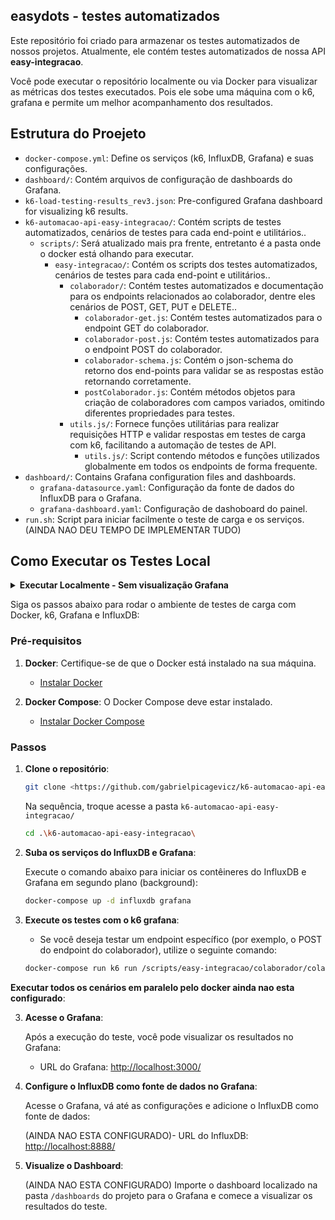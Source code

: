 
## easydots - testes automatizados 

Este repositório foi criado para armazenar os testes automatizados de nossos projetos. 
Atualmente, ele contém testes automatizados de nossa API **easy-integracao**.

Você pode executar o repositório localmente ou via Docker para visualizar as métricas dos testes executados. 
Pois ele sobe uma máquina com o k6, grafana e permite um melhor acompanhamento dos resultados.

## Estrutura do Proejeto

- `docker-compose.yml`: Define os serviços (k6, InfluxDB, Grafana) e suas configurações.
- `dashboard/`: Contém arquivos de configuração de dashboards do Grafana.
- `k6-load-testing-results_rev3.json`: Pre-configured Grafana dashboard for visualizing k6 results.
- `k6-automacao-api-easy-integracao/`: Contém scripts de testes automatizados, cenários de testes para cada end-point e utilitários..
  - `scripts/`: Será atualizado mais pra frente, entretanto é a pasta onde o docker está olhando para executar.
    - `easy-integracao/`: Contém os scripts dos testes automatizados, cenários de testes para cada end-point e utilitários..
      - `colaborador/`: Contém testes automatizados e documentação para os endpoints relacionados ao colaborador, dentre eles cenários de POST, GET, PUT e DELETE..
        - `colaborador-get.js`: Contém testes automatizados para o endpoint GET do colaborador.
        - `colaborador-post.js`: Contém testes automatizados para o endpoint POST do colaborador.
        - `colaborador-schema.js`: Contém o json-schema do retorno dos end-points para validar se as respostas estão retornando corretamente.
        - `postColaborador.js`: Contém métodos objetos para criação de colaboradores com campos variados, omitindo diferentes propriedades para testes.
      - `utils.js/`: Fornece funções utilitárias para realizar requisições HTTP e validar respostas em testes de carga com k6, facilitando a automação de testes de API.
        - `utils.js/`: Script contendo métodos e funções utilizados globalmente em todos os endpoints de forma frequente.
- `dashboard/`: Contains Grafana configuration files and dashboards.
  - `grafana-datasource.yaml`: Configuração da fonte de dados do InfluxDB para o Grafana.
  - `grafana-dashboard.yaml`: Configuração de dashoboard do painel.
- `run.sh`: Script para iniciar facilmente o teste de carga e os serviços. (AINDA NAO DEU TEMPO DE IMPLEMENTAR TUDO)


## Como Executar os Testes Local

<details>
  <summary><strong>Executar Localmente - Sem visualização Grafana</strong></summary>

  ### Pré-requisitos

1. **K6**: Certifique-se de que o K6 está instalado na sua máquina.
   - ([Instalar K6](https://dl.k6.io/msi/k6-latest-amd64.msi)) - Importante reiniciar a máquina após a instalação.
  
2. **Node.js**
    ([Instalar Node.js](https://nodejs.org/pt-br))

  Siga os passos abaixo para rodar executar o projeto:

  1. Clone o repositório:
     ```bash
     git clone <https://github.com/gabrielpicagevicz/k6-automacao-api-easy-integracao.git>
     ```

  2. Instale as dependências necessárias (se houver).

# Escolha como executar os testes

Você tem duas opções para executar os testes:

1. **Executar os testes individualmente**:
   - Se você deseja testar um endpoint específico (por exemplo, o GET do endpoint do colaborador), utilize o seguinte comando:
    - **Exemplo**: Para testar o GET do endpoint do colaborador, o comando seria:
     ```bash
     npm run exec-colaborador-get
     ```

2. **Executar todos os cenários em paralelo**:
   - Para executar todos os testes simultaneamente, utilize o comando abaixo. Este comando executará todos os testes que estão mapeados em `"scripts": {}` no `package.json`:
     ```bash
     npm run exec-paralelo
     ```
</details>

Siga os passos abaixo para rodar o ambiente de testes de carga com Docker, k6, Grafana e InfluxDB:

### Pré-requisitos

1. **Docker**: Certifique-se de que o Docker está instalado na sua máquina.
   - [Instalar Docker](https://docs.docker.com/get-docker/)

2. **Docker Compose**: O Docker Compose deve estar instalado.
   - [Instalar Docker Compose](https://docs.docker.com/compose/install/)

### Passos

1. **Clone o repositório**:

   ```bash
   git clone <https://github.com/gabrielpicagevicz/k6-automacao-api-easy-integracao.git>
   ```
   
   Na sequência, troque acesse a pasta `k6-automacao-api-easy-integracao/` 
    ```bash
   cd .\k6-automacao-api-easy-integracao\ 
   ```

2. **Suba os serviços do InfluxDB e Grafana**:

   Execute o comando abaixo para iniciar os contêineres do InfluxDB e Grafana em segundo plano (background):

   ```bash
   docker-compose up -d influxdb grafana
   ```

3. **Execute os testes com o k6 grafana**:
   - Se você deseja testar um endpoint específico (por exemplo, o POST do endpoint do colaborador), utilize o seguinte comando:

   ```bash
   docker-compose run k6 run /scripts/easy-integracao/colaborador/colaborador-post.js
   ```

**Executar todos os cenários em paralelo pelo docker ainda nao esta configurado**:
   
3. **Acesse o Grafana**:

   Após a execução do teste, você pode visualizar os resultados no Grafana:

   - URL do Grafana: [http://localhost:3000/](http://localhost:3000/)

4. **Configure o InfluxDB como fonte de dados no Grafana**:

   Acesse o Grafana, vá até as configurações e adicione o InfluxDB como fonte de dados:

   (AINDA NAO ESTA CONFIGURADO)- URL do InfluxDB: [http://localhost:8888/](http://localhost:8888/)

5. **Visualize o Dashboard**:

    (AINDA NAO ESTA CONFIGURADO) Importe o dashboard localizado na pasta `/dashboards` do projeto para o Grafana e comece a visualizar os resultados do teste.
